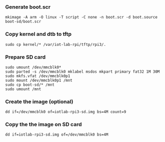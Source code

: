 ### Generate boot.scr

    mkimage -A arm -O linux -T script -C none -n boot.scr -d boot.source boot-sd/boot.scr

### Copy kernel and dtb to tftp

    sudo cp kernel/* /var/iot-lab-rpi/tftp/rpi3/.

### Prepare SD card

    sudo umount /dev/mmcblk0*
    sudo parted -s /dev/mmcblk0 mklabel msdos mkpart primary fat32 1M 30M
    sudo mkfs.vfat /dev/mmcblk0p1
    sudo mount /dev/mmcblk0p1 /mnt
    sudo cp boot-sd/* /mnt
    sudo umount /mnt

### Create the image (optional)
    
    dd if=/dev/mmcblk0 of=iotlab-rpi3-sd.img bs=4M count=9

### Copy the the image on SD card

    dd if=iotlab-rpi3-sd.img of=/dev/mmcblk0 bs=4M

